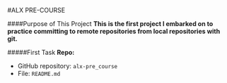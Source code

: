 #ALX PRE-COURSE

####Purpose of This Project
**This is the first project I embarked on to practice committing to remote repositories from local repositories with git.**


#####First Task
**Repo:**
 * GitHub repository: `alx-pre_course`
 * File: `README.md`